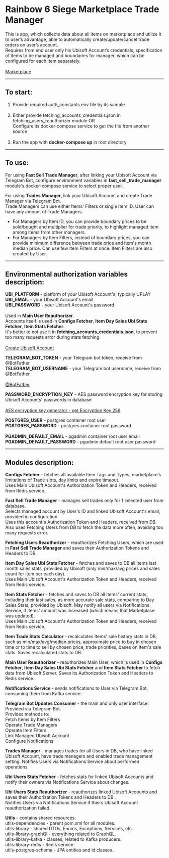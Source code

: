 # Rainbow 6 Siege Marketplace Trade Manager

This is app, which collects data about all items on marketplace and utilize it to user’s advantage, able to automatically create/update/cancel trade 
orders on user’s account.  
Requires from end user only his Ubisoft Account’s credentials, specification of items to be managed and boundaries for manager, which can be 
 configured for each item separately.  
&nbsp;  
[Marketplace](https://www.ubisoft.com/en-us/game/rainbow-six/siege/marketplace?route=home)
___

## To start:  
  1. Provide required auth_constants.env file by its sample  
    &nbsp;  
 2. Either provide fetching_accounts_credentials.json in fetching_users_reauthorizer module OR  
    Configure its docker-compose service to get the file from another source  
     &nbsp;
 3. Run the app with **docker-compose up** in root directory

---

## To use:

For using **Fast Sell Trade Manager**, after linking your Ubisoft Account via Telegram Bot,
configure environment variables in **fast_sell_trade_manager** module's docker-compose service to select proper user.  


For using **Trades Manager**, link your Ubisoft Account and create Trade Manager via Telegram Bot.  
Trade Managers can use either Items' Filters or single Item ID. User can have any amount of Trade Managers.  
  * For Managers by Item ID, you can provide boundary prices to be sold/bought and multiplier for trade priority, to highlight managed item among 
   items from other managers.  
   * For Managers by Item Filters, instead of boundary prices, you can provide minimum difference between trade price and item's month median price.
      Can use few Item Filters at once.  Item Filters are also created by User.

---

## Environmental authorization variables description:  

**UBI_PLATFORM** - platform of your Ubisoft Account's, typically UPLAY  
**UBI_EMAIL** - your Ubisoft Account's email  
**UBI_PASSWORD** - your Ubisoft Account's password  
&nbsp;  
Used in  **Main User Reauthorizer**.  
Accounts itself is used in **Configs Fetcher**, **Item Day Sales Ubi Stats Fetcher**, **Item Stats Fetcher**.   
It's better to not use it in **fetching_accounts_credentials.json**, to prevent too many requests error during stats fetching.  
&nbsp;  
[Create Ubisoft Account](https://account.ubisoft.com/en-US/login)

**TELEGRAM_BOT_TOKEN** - your Telegram bot token, receive from @BotFather  
**TELEGRAM_BOT_USERNAME** - your Telegram bot username, receive from @BotFather  
&nbsp;  
[@BotFather](https://t.me/BotFather)

**PASSWORD_ENCRYPTION_KEY** - AES password encryption key for storing Ubisoft Accounts' passwords in database  
&nbsp;  
[AES encryption key generator - get Encryption Key 256](https://acte.ltd/utils/randomkeygen)

**POSTGRES_USER** - postgres container root user   
**POSTGRES_PASSWORD** - postgres container root password  
&nbsp;  
**PGADMIN_DEFAULT_EMAIL** - pgadmin container root user email  
**PGADMIN_DEFAULT_PASSWORD** - pgadmin default root user password  

---

## Modules description:



**Configs Fetcher** - fetches all available Item Tags and Types, marketplace's limitations of Trade slots, day limits and expire timeout.  
Uses Main Ubisoft Account's Authorization Token and Headers, received from Redis service.

**Fast Sell Trade Manager** - manages sell trades only for 1 selected user from database.  
Selects managed account by User's ID and linked Ubisoft Account's email, provided in configuration.  
Uses this account's Authorization Token and Headers, received from DB.  
Also uses Fetching Users from DB to fetch the data more often, avoiding too many requests error.

**Fetching Users Reauthorizer** - reauthorizes Fetching Users, which are used in **Fast Sell Trade Manager** and
saves their Authorization Tokens and Headers to DB.

**Item Day Sales Ubi Stats Fetcher** - fetches and saves to DB all items last month sales stats, provided by Ubisoft (only min/max/avg prices and 
sales count for item per each day).  
Uses Main Ubisoft Account's Authorization Token and Headers, received from Redis service.

**Item Stats Fetcher** - fetches and saves to DB all Items' current stats, including their last sales, as more accurate sale stats, comparing to 
Day Sales Stats, provided by Ubisoft. May notify all users via Notifications Service, if items' amount was increased (which means that Marketplace was updated).  
Uses Main Ubisoft Account's Authorization Token and Headers, received from Redis service.

**Item Trade Stats Calculator** - recalculates Items' sale history stats in DB, such as min/max/avg/median prices, approximate price to buy in 
chosen time or to time to sell by chosen price, trade priorities, bases on Item's sale stats. Saves recalculated stats to DB.

**Main User Reauthorizer** - reauthorizes Main User, which is used in **Configs Fetcher**, **Item Day Sales Ubi Stats Fetcher**
and **Item Stats Fetcher** to fetch data from Ubisoft Server. Saves its Authorization Token and Headers to Redis service.   


**Notifications Service** - sends notifications to User via Telegram Bot, consuming them from Kafka service.  


**Telegram Bot Updates Consumer** - the main and only user interface. Provided via Telegram Bot.  
Provides methods to:  
Fetch Items by Item Filters  
Operate Trade Managers  
Operate Item Filters  
Link Managed Ubisoft Account  
Configure Notifications  

**Trades Manager** - manages trades for all Users in DB, who have linked Ubisoft Account, have trade managers and enabled trade management setting.
Notifies Users via Notifications Service about performed operations.  


**Ubi Users Stats Fetcher** - fetches stats for linked Ubisoft Accounts and notify their owners via Notifications Service about changes.



**Ubi Users Stats Reauthorizer** - reauthorizes linked Ubisoft Accounts and saves their Authorization Tokens and Headers to DB.  
Notifies Users via Notifications Service if theirs Ubisoft Account reauthorization failed.


**Utils** - contains shared resources:  
utils-dependencies - parent pom.xml for all modules.  
utils-library - shared DTOs, Enums, Exceptions, Services, etc.  
utils-library-graphQl - everything related to GraphQL.  
utils-library-kafka - classes, related to Kafka producers.  
utils-library-redis - Redis service.  
utils-postgres-schema - JPA entities and id classes.



